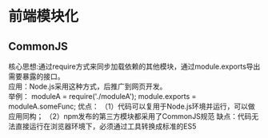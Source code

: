 # 前端模块化
## CommonJS
核心思想:通过require方式来同步加载依赖的其他模块，通过module.exports导出需要暴露的接口。  
应用：Node.js采用这种方式，后推广到网页开发。  
举例：
  moduleA = require('./moduleA');
  module.exports = moduleA.someFunc;
优点：
（1）代码可以复用于Node.js环境并运行，可以做应用同构；
（2）npm发布的第三方模块都采用了CommonJS规范
缺点：代码无法直接运行在浏览器环境下，必须通过工具转换成标准的ES5

